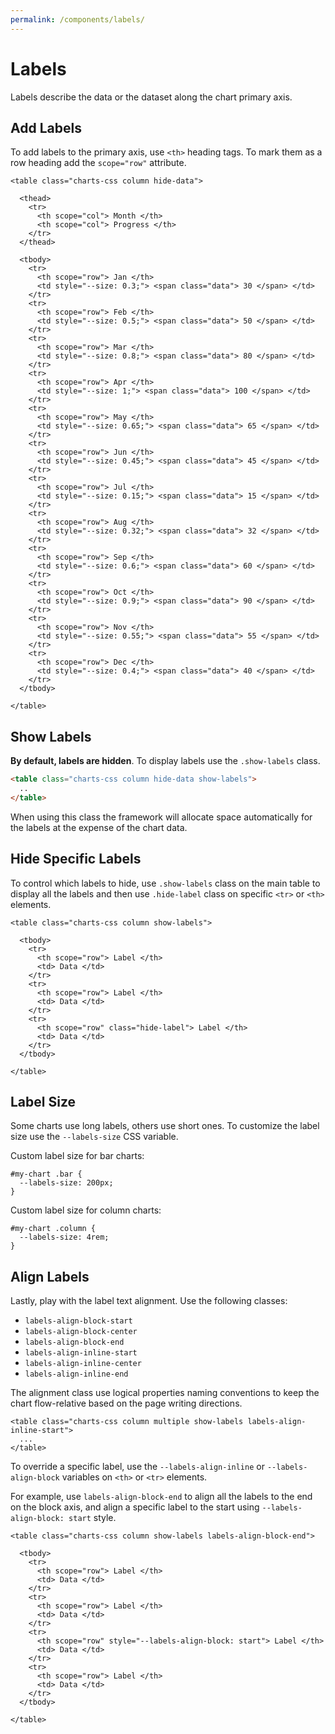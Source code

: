 ```yaml
---
permalink: /components/labels/
---
```


# Labels

Labels describe the data or the dataset along the chart primary axis.

## Add Labels

To add labels to the primary axis, use `<th>` heading tags. To mark them as a row heading add the `scope="row"` attribute.

```html{12,16,20,24,28,32,36,40,44,48,52,56}
<table class="charts-css column hide-data">

  <thead>
    <tr>
      <th scope="col"> Month </th>
      <th scope="col"> Progress </th>
    </tr>
  </thead>

  <tbody>
    <tr>
      <th scope="row"> Jan </th>
      <td style="--size: 0.3;"> <span class="data"> 30 </span> </td>
    </tr>
    <tr>
      <th scope="row"> Feb </th>
      <td style="--size: 0.5;"> <span class="data"> 50 </span> </td>
    </tr>
    <tr>
      <th scope="row"> Mar </th>
      <td style="--size: 0.8;"> <span class="data"> 80 </span> </td>
    </tr>
    <tr>
      <th scope="row"> Apr </th>
      <td style="--size: 1;"> <span class="data"> 100 </span> </td>
    </tr>
    <tr>
      <th scope="row"> May </th>
      <td style="--size: 0.65;"> <span class="data"> 65 </span> </td>
    </tr>
    <tr>
      <th scope="row"> Jun </th>
      <td style="--size: 0.45;"> <span class="data"> 45 </span> </td>
    </tr>
    <tr>
      <th scope="row"> Jul </th>
      <td style="--size: 0.15;"> <span class="data"> 15 </span> </td>
    </tr>
    <tr>
      <th scope="row"> Aug </th>
      <td style="--size: 0.32;"> <span class="data"> 32 </span> </td>
    </tr>
    <tr>
      <th scope="row"> Sep </th>
      <td style="--size: 0.6;"> <span class="data"> 60 </span> </td>
    </tr>
    <tr>
      <th scope="row"> Oct </th>
      <td style="--size: 0.9;"> <span class="data"> 90 </span> </td>
    </tr>
    <tr>
      <th scope="row"> Nov </th>
      <td style="--size: 0.55;"> <span class="data"> 55 </span> </td>
    </tr>
    <tr>
      <th scope="row"> Dec </th>
      <td style="--size: 0.4;"> <span class="data"> 40 </span> </td>
    </tr>
  </tbody>

</table>
```

<code-example code-example-id="labels-example-1">
<template v-slot:css-code>
#labels-example-1 {
  width: 100%;
  max-width: 600px;
  margin: 0 auto;
}
</template>
<template v-slot:html-code>
<div id="labels-example-1">
  <table class="charts-css column hide-data">
    <caption> Labels Example #1 </caption>
    <thead>
      <tr>
        <th scope="col"> Month </th>
        <th scope="col"> Progress </th>
      </tr>
    </thead>
    <tbody>
      <tr>
        <th scope="row"> Jan </th>
        <td style="--size: 0.3;"> <span class="data"> 30 </span> </td>
      </tr>
      <tr>
        <th scope="row"> Feb </th>
        <td style="--size: 0.5;"> <span class="data"> 50 </span> </td>
      </tr>
      <tr>
        <th scope="row"> Mar </th>
        <td style="--size: 0.8;"> <span class="data"> 80 </span> </td>
      </tr>
      <tr>
        <th scope="row"> Apr </th>
        <td style="--size: 1;"> <span class="data"> 100 </span> </td>
      </tr>
      <tr>
        <th scope="row"> May </th>
        <td style="--size: 0.65;"> <span class="data"> 65 </span> </td>
      </tr>
      <tr>
        <th scope="row"> Jun </th>
        <td style="--size: 0.45;"> <span class="data"> 45 </span> </td>
      </tr>
      <tr>
        <th scope="row"> Jul </th>
        <td style="--size: 0.15;"> <span class="data"> 15 </span> </td>
      </tr>
      <tr>
        <th scope="row"> Aug </th>
        <td style="--size: 0.32;"> <span class="data"> 32 </span> </td>
      </tr>
      <tr>
        <th scope="row"> Sep </th>
        <td style="--size: 0.6;"> <span class="data"> 60 </span> </td>
      </tr>
      <tr>
        <th scope="row"> Oct </th>
        <td style="--size: 0.9;"> <span class="data"> 90 </span> </td>
      </tr>
      <tr>
        <th scope="row"> Nov </th>
        <td style="--size: 0.55;"> <span class="data"> 55 </span> </td>
      </tr>
      <tr>
        <th scope="row"> Dec </th>
        <td style="--size: 0.4;"> <span class="data"> 40 </span> </td>
      </tr>
    </tbody>
  </table>
</div>
</template>
</code-example>

## Show Labels

**By default, labels are hidden**. To display labels use the `.show-labels` class.

```html
<table class="charts-css column hide-data show-labels">
  ..
</table>
```

<code-example code-example-id="labels-example-2">
<template v-slot:css-code>
#labels-example-2 {
  width: 100%;
  max-width: 600px;
  margin: 0 auto;
}
</template>
<template v-slot:html-code>
<div id="labels-example-2">
  <table class="charts-css column hide-data show-labels">
    <caption> Labels Example #2 </caption>
    <thead>
      <tr>
        <th scope="col"> Month </th>
        <th scope="col"> Progress </th>
      </tr>
    </thead>
    <tbody>
      <tr>
        <th scope="row"> Jan </th>
        <td style="--size: 0.3;"> <span class="data"> 30 </span> </td>
      </tr>
      <tr>
        <th scope="row"> Feb </th>
        <td style="--size: 0.5;"> <span class="data"> 50 </span> </td>
      </tr>
      <tr>
        <th scope="row"> Mar </th>
        <td style="--size: 0.8;"> <span class="data"> 80 </span> </td>
      </tr>
      <tr>
        <th scope="row"> Apr </th>
        <td style="--size: 1;"> <span class="data"> 100 </span> </td>
      </tr>
      <tr>
        <th scope="row"> May </th>
        <td style="--size: 0.65;"> <span class="data"> 65 </span> </td>
      </tr>
      <tr>
        <th scope="row"> Jun </th>
        <td style="--size: 0.45;"> <span class="data"> 45 </span> </td>
      </tr>
      <tr>
        <th scope="row"> Jul </th>
        <td style="--size: 0.15;"> <span class="data"> 15 </span> </td>
      </tr>
      <tr>
        <th scope="row"> Aug </th>
        <td style="--size: 0.32;"> <span class="data"> 32 </span> </td>
      </tr>
      <tr>
        <th scope="row"> Sep </th>
        <td style="--size: 0.6;"> <span class="data"> 60 </span> </td>
      </tr>
      <tr>
        <th scope="row"> Oct </th>
        <td style="--size: 0.9;"> <span class="data"> 90 </span> </td>
      </tr>
      <tr>
        <th scope="row"> Nov </th>
        <td style="--size: 0.55;"> <span class="data"> 55 </span> </td>
      </tr>
      <tr>
        <th scope="row"> Dec </th>
        <td style="--size: 0.4;"> <span class="data"> 40 </span> </td>
      </tr>
    </tbody>
  </table>
</div>
</template>
</code-example>

When using this class the framework will allocate space automatically for the labels at the expense of the chart data.

## Hide Specific Labels

To control which labels to hide, use `.show-labels` class on the main table to display all the labels and then use `.hide-label` class on specific `<tr>` or `<th>` elements.

```html{1,13}
<table class="charts-css column show-labels">

  <tbody>
    <tr>
      <th scope="row"> Label </th>
      <td> Data </td>
    </tr>
    <tr>
      <th scope="row"> Label </th>
      <td> Data </td>
    </tr>
    <tr>
      <th scope="row" class="hide-label"> Label </th>
      <td> Data </td>
    </tr>
  </tbody>

</table>
```

<code-example code-example-id="labels-example-3">
<template v-slot:css-code>
#labels-example-3 {
  width: 100%;
  max-width: 600px;
  margin: 0 auto;
}
</template>
<template v-slot:html-code>
<div id="labels-example-3">
  <table class="charts-css column hide-data show-labels">
    <caption> Labels Example #3 </caption>
    <thead>
      <tr>
        <th scope="col"> Month </th>
        <th scope="col"> Progress </th>
      </tr>
    </thead>
    <tbody>
      <tr class="hide-label">
        <th scope="row"> Jan </th>
        <td style="--size: 0.3;"> <span class="data"> 30 </span> </td>
      </tr>
      <tr>
        <th scope="row"> Feb </th>
        <td style="--size: 0.5;"> <span class="data"> 50 </span> </td>
      </tr>
      <tr class="hide-label">
        <th scope="row"> Mar </th>
        <td style="--size: 0.8;"> <span class="data"> 80 </span> </td>
      </tr>
      <tr>
        <th scope="row"> Apr </th>
        <td style="--size: 1;"> <span class="data"> 100 </span> </td>
      </tr>
      <tr class="hide-label">
        <th scope="row"> May </th>
        <td style="--size: 0.65;"> <span class="data"> 65 </span> </td>
      </tr>
      <tr>
        <th scope="row"> Jun </th>
        <td style="--size: 0.45;"> <span class="data"> 45 </span> </td>
      </tr>
      <tr class="hide-label">
        <th scope="row"> Jul </th>
        <td style="--size: 0.15;"> <span class="data"> 15 </span> </td>
      </tr>
      <tr>
        <th scope="row"> Aug </th>
        <td style="--size: 0.32;"> <span class="data"> 32 </span> </td>
      </tr>
      <tr class="hide-label">
        <th scope="row"> Sep </th>
        <td style="--size: 0.6;"> <span class="data"> 60 </span> </td>
      </tr>
      <tr>
        <th scope="row"> Oct </th>
        <td style="--size: 0.9;"> <span class="data"> 90 </span> </td>
      </tr>
      <tr class="hide-label">
        <th scope="row"> Nov </th>
        <td style="--size: 0.55;"> <span class="data"> 55 </span> </td>
      </tr>
      <tr>
        <th scope="row"> Dec </th>
        <td style="--size: 0.4;"> <span class="data"> 40 </span> </td>
      </tr>
    </tbody>
  </table>
</div>
</template>
</code-example>

## Label Size

Some charts use long labels, others use short ones. To customize the label size use the `--labels-size` CSS variable.

Custom label size for bar charts:

```css{2}
#my-chart .bar {
  --labels-size: 200px;
}
```

Custom label size for column charts:

```css{2}
#my-chart .column {
  --labels-size: 4rem;
}
```

<code-example code-example-id="labels-example-4">
<template v-slot:css-code>
#labels-example-4 {
  width: 100%;
  max-width: 500px;
  margin: 0 auto;
}
#labels-example-4 .column {
  --labels-size: 4rem;
}
#labels-example-4 .column th {
  background-color: #f6f6f6;
}
.sun {
  box-sizing: border-box;
  position: relative;
  display: block;
  width: 24px;
  height: 24px;
  background:
    linear-gradient(to bottom, currentColor 4px,transparent 0) no-repeat 5px -6px/2px 6px,
    linear-gradient(to bottom, currentColor 4px,transparent 0) no-repeat 5px 14px/2px 6px,
    linear-gradient(to bottom, currentColor 4px,transparent 0) no-repeat -8px 5px/6px 2px,
    linear-gradient(to bottom, currentColor 4px,transparent 0) no-repeat 14px 5px/6px 2px;
  border-radius: 100px;
  box-shadow: inset 0 0 0 2px;
  border: 6px solid transparent;
}
.sun::after,
.sun::before {
  content: "";
  display: block;
  box-sizing: border-box;
  position: absolute;
  width: 24px;
  height: 2px;
  border-right: 4px solid;
  border-left: 4px solid;
  left: -6px;
  top: 5px;
}
.sun::before {
  transform: rotate(-45deg);
}
.sun::after {
  transform: rotate(45deg);
}
.cloud {
    box-sizing: border-box;
    position: relative;
    display: block;
    width: 8px;
    height: 2px;
    background: currentColor;
    margin-bottom: 4px;
    margin-top: 20px;
}
.cloud::after,
.cloud::before {
    content: "";
    display: block;
    position: absolute;
    border: 2px solid;
    box-sizing: border-box;
    bottom: 0;
}
.cloud::before {
    border-top-left-radius: 100px;
    border-bottom-left-radius: 100px;
    border-right: 0;
    left: -6px;
    width: 7px;
    height: 12px;
}
.cloud::after {
    width: 16px;
    height: 16px;
    border-radius: 100px;
    border-left-color: transparent;
    right: -8px;
    transform: rotate(-45deg);
}
</template>
<template v-slot:html-code>
<div id="labels-example-4">
  <table class="charts-css column show-labels">
    <caption> Labels Example #4 </caption>
    <thead>
      <tr>
        <th scope="col"> Day </th>
        <th scope="col"> Forecast </th>
      </tr>
    </thead>
    <tbody>
      <tr>
        <th scope="row"> Mon <br><div class="sun"></div> </th>
        <td style="--size: calc(28 / 30);"> <span class="data"> 28° </span> </td>
      </tr>
      <tr>
        <th scope="row"> Tue <div class="sun"></div> </th>
        <td style="--size: calc(25 / 30);"> <span class="data"> 25° </span> </td>
      </tr>
      <tr>
        <th scope="row"> Wed <div class="sun"></div> </th>
        <td style="--size: calc(23 / 30);"> <span class="data"> 23° </span> </td>
      </tr>
      <tr>
        <th scope="row"> Thu <div class="cloud"></div> </th>
        <td style="--size: calc(16 / 30);"> <span class="data"> 16° </span> </td>
      </tr>
      <tr>
        <th scope="row"> Fri <div class="cloud"></div> </th>
        <td style="--size: calc(14 / 30);"> <span class="data"> 14° </span> </td>
      </tr>
      <tr>
        <th scope="row"> Sat <div class="cloud"></div> </th>
        <td style="--size: calc(18 / 30);"> <span class="data"> 18° </span> </td>
      </tr>
      <tr>
        <th scope="row"> Sun <div class="sun"></div> </th>
        <td style="--size: calc(22 / 30);"> <span class="data"> 22° </span> </td>
      </tr>
    </tbody>
  </table>
</div>
</template>
</code-example>

## Align Labels

Lastly, play with the label text alignment. Use the following classes:

* `labels-align-block-start`
* `labels-align-block-center`
* `labels-align-block-end`
* `labels-align-inline-start`
* `labels-align-inline-center`
* `labels-align-inline-end`

The alignment class use logical properties naming conventions to keep the chart flow-relative based on the page writing directions.

```html{1,13}
<table class="charts-css column multiple show-labels labels-align-inline-start">
  ...
</table>
```

<code-example code-example-id="labels-example-5">
<template v-slot:css-code>
#labels-example-5 {
  width: 100%;
  max-width: 500px;
  margin: 0 auto;
}
</template>
<template v-slot:html-code>
<div id="labels-example-5">
  <table class="charts-css column multiple show-labels hide-data labels-align-inline-start">
    <caption> Labels Example #5 </caption>
    <thead>
      <tr>
        <th scope="col"> Year </th>
        <th scope="col"> Progress 1 </th>
        <th scope="col"> Progress 2 </th>
        <th scope="col"> Progress 3 </th>
        <th scope="col"> Progress 4 </th>
        <th scope="col"> Progress 5 </th>
      </tr>
    </thead>
    <tbody>
      <tr>
        <th scope="row"> 2010 </th>
        <td style="--size: 0.1;"> <span class="data"> 10 </span> </td>
        <td style="--size: 0.3;"> <span class="data"> 30 </span> </td>
        <td style="--size: 0.5;"> <span class="data"> 50 </span> </td>
        <td style="--size: 0.7;"> <span class="data"> 70 </span> </td>
        <td style="--size: 0.9;"> <span class="data"> 90 </span> </td>
      </tr>
      <tr>
        <th scope="row"> 2020 </th>
        <td style="--size: 0.2;"> <span class="data"> 20 </span> </td>
        <td style="--size: 0.4;"> <span class="data"> 40 </span> </td>
        <td style="--size: 0.6;"> <span class="data"> 60 </span> </td>
        <td style="--size: 0.8;"> <span class="data"> 80 </span> </td>
        <td style="--size: 1.0;"> <span class="data"> 100 </span> </td>
      </tr>
    </tbody>
  </table>
</div>
</template>
</code-example>

<code-example code-example-id="labels-example-6">
<template v-slot:css-code>
#labels-example-6 {
  width: 100%;
  max-width: 500px;
  margin: 0 auto;
}
</template>
<template v-slot:html-code>
<div id="labels-example-6">
  <table class="charts-css column multiple show-labels hide-data labels-align-inline-end">
    <caption> Labels Example #6 </caption>
    <thead>
      <tr>
        <th scope="col"> Year </th>
        <th scope="col"> Progress 1 </th>
        <th scope="col"> Progress 2 </th>
        <th scope="col"> Progress 3 </th>
        <th scope="col"> Progress 4 </th>
        <th scope="col"> Progress 5 </th>
      </tr>
    </thead>
    <tbody>
      <tr>
        <th scope="row"> 2010 </th>
        <td style="--size: 0.1;"> <span class="data"> 10 </span> </td>
        <td style="--size: 0.3;"> <span class="data"> 30 </span> </td>
        <td style="--size: 0.5;"> <span class="data"> 50 </span> </td>
        <td style="--size: 0.7;"> <span class="data"> 70 </span> </td>
        <td style="--size: 0.9;"> <span class="data"> 90 </span> </td>
      </tr>
      <tr>
        <th scope="row"> 2020 </th>
        <td style="--size: 0.2;"> <span class="data"> 20 </span> </td>
        <td style="--size: 0.4;"> <span class="data"> 40 </span> </td>
        <td style="--size: 0.6;"> <span class="data"> 60 </span> </td>
        <td style="--size: 0.8;"> <span class="data"> 80 </span> </td>
        <td style="--size: 1.0;"> <span class="data"> 100 </span> </td>
      </tr>
    </tbody>
  </table>
</div>
</template>
</code-example>

To override a specific label, use the `--labels-align-inline` or  `--labels-align-block` variables on `<th>` or `<tr>` elements.

For example, use `labels-align-block-end` to align all the labels to the end on the block axis, and align a specific label to the start using `--labels-align-block: start` style.

```html{1,13}
<table class="charts-css column show-labels labels-align-block-end">

  <tbody>
    <tr>
      <th scope="row"> Label </th>
      <td> Data </td>
    </tr>
    <tr>
      <th scope="row"> Label </th>
      <td> Data </td>
    </tr>
    <tr>
      <th scope="row" style="--labels-align-block: start"> Label </th>
      <td> Data </td>
    </tr>
    <tr>
      <th scope="row"> Label </th>
      <td> Data </td>
    </tr>
  </tbody>

</table>
```

<code-example code-example-id="labels-example-7">
<template v-slot:css-code>
#labels-example-7 {
  width: 100%;
  max-width: 600px;
  margin: 0 auto;
}
#labels-example-7 .column {
  --labels-size: 3rem;
}
#labels-example-7 .column th {
  background-color: rgba(255, 220, 200, 0.5);
}
</template>
<template v-slot:html-code>
<div id="labels-example-7">
  <table class="charts-css column hide-data show-labels labels-align-block-end">
    <caption> Labels Example #3 </caption>
    <thead>
      <tr>
        <th scope="col"> Month </th>
        <th scope="col"> Progress </th>
      </tr>
    </thead>
    <tbody>
      <tr>
        <th scope="row"> Jan </th>
        <td style="--size: 0.3;"> <span class="data"> 30 </span> </td>
      </tr>
      <tr>
        <th scope="row"> Feb </th>
        <td style="--size: 0.5;"> <span class="data"> 50 </span> </td>
      </tr>
      <tr>
        <th scope="row"> Mar </th>
        <td style="--size: 0.8;"> <span class="data"> 80 </span> </td>
      </tr>
      <tr>
        <th scope="row" style="--labels-align-block: start;"> Apr </th>
        <td style="--size: 1;"> <span class="data"> 100 </span> </td>
      </tr>
      <tr>
        <th scope="row"> May </th>
        <td style="--size: 0.65;"> <span class="data"> 65 </span> </td>
      </tr>
      <tr>
        <th scope="row"> Jun </th>
        <td style="--size: 0.45;"> <span class="data"> 45 </span> </td>
      </tr>
      <tr>
        <th scope="row"> Jul </th>
        <td style="--size: 0.15;"> <span class="data"> 15 </span> </td>
      </tr>
      <tr>
        <th scope="row"> Aug </th>
        <td style="--size: 0.32;"> <span class="data"> 32 </span> </td>
      </tr>
      <tr>
        <th scope="row"> Sep </th>
        <td style="--size: 0.6;"> <span class="data"> 60 </span> </td>
      </tr>
      <tr>
        <th scope="row" style="--labels-align-block: start;"> Oct </th>
        <td style="--size: 0.9;"> <span class="data"> 90 </span> </td>
      </tr>
      <tr>
        <th scope="row"> Nov </th>
        <td style="--size: 0.55;"> <span class="data"> 55 </span> </td>
      </tr>
      <tr>
        <th scope="row"> Dec </th>
        <td style="--size: 0.4;"> <span class="data"> 40 </span> </td>
      </tr>
    </tbody>
  </table>
</div>
</template>
</code-example>

